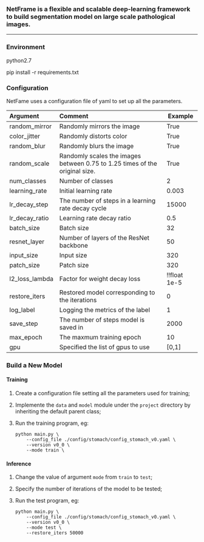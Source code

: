 ### NetFrame is a flexible and scalable deep-learning framework to build segmentation model on large scale pathological images.

****

### Environment

python2.7

pip install -r requirements.txt


### Configuration

NetFame uses a configuration file of yaml to set up all the parameters.

|Argument |Comment |Example|
|:-----  |:-----|----- |
| random_mirror | Randomly mirrors the image | True |
| color_jitter | Randomly distorts color | True |
| random_blur | Randomly blurs the image | True |
| random_scale | Randomly scales the images between 0.75 to 1.25 times of the original size. | True |
| num_classes | Number of classes | 2 |
| learning_rate | Initial learning rate | 0.003 |
| lr_decay_step | The number of steps in a learning rate decay cycle | 15000 |
| lr_decay_ratio | Learning rate decay ratio | 0.5 |
| batch_size | Batch size | 32 |
| resnet_layer | Number of layers of the ResNet backbone | 50 |
| input_size | Input size | 320 |
| patch_size | Patch size | 320 |
| l2_loss_lambda | Factor for weight decay loss | !!float 1e-5 |
| restore_iters | Restored model corresponding to the iterations | 0 |
| log_label | Logging the metrics of the label | 1 |
| save_step | The number of steps model is saved in | 2000 |
| max_epoch | The maxmum training epoch | 10 |
| gpu | Specified the list of gpus to use | [0,1] |


### Build a New Model

#### Training

1. Create a configuration file setting all the parameters used for training; 

2. Implemente the `data` and `model` module under the `project` directory by inheriting the default parent class;

3. Run the training program, eg: 

    ```
    python main.py \
        --config_file ./config/stomach/config_stomach_v0.yaml \
        --version v0_0 \
        --mode train \
    ```

    
#### Inference

1. Change the value of argument `mode` from `train` to `test`;

2. Specify the number of iterations of the model to be tested;

3. Run the test program, eg: 

    ```
    python main.py \
        --config_file ./config/stomach/config_stomach_v0.yaml \
        --version v0_0 \
        --mode test \
        --restore_iters 50000
    ```
